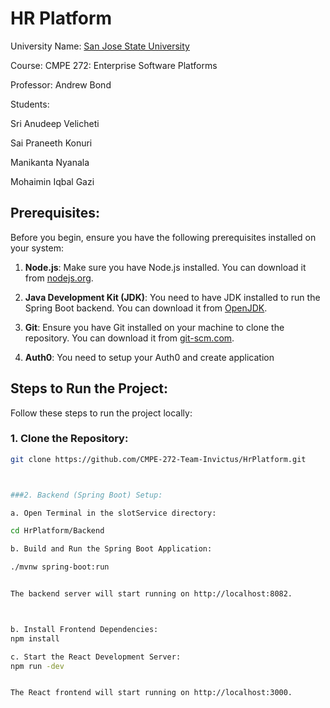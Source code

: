 # HR Platform

University Name: [San Jose State University](http://www.sjsu.edu/)

Course: CMPE 272: Enterprise Software Platforms

Professor: 
Andrew Bond



Students:

 Sri Anudeep Velicheti

 Sai Praneeth Konuri

 Manikanta Nyanala

 Mohaimin Iqbal Gazi
## Prerequisites:

Before you begin, ensure you have the following prerequisites installed on your system:

1. **Node.js**: Make sure you have Node.js installed. You can download it from [nodejs.org](https://nodejs.org/).

2. **Java Development Kit (JDK)**: You need to have JDK installed to run the Spring Boot backend. You can download it from [OpenJDK](https://openjdk.java.net/).

3. **Git**: Ensure you have Git installed on your machine to clone the repository. You can download it from [git-scm.com](https://git-scm.com/).

4. **Auth0**: You need to setup your Auth0 and create application

## Steps to Run the Project:

Follow these steps to run the project locally:

### 1. Clone the Repository:

```bash
git clone https://github.com/CMPE-272-Team-Invictus/HrPlatform.git



###2. Backend (Spring Boot) Setup:

a. Open Terminal in the slotService directory:

cd HrPlatform/Backend

b. Build and Run the Spring Boot Application:

./mvnw spring-boot:run


The backend server will start running on http://localhost:8082.



b. Install Frontend Dependencies:
npm install

c. Start the React Development Server:
npm run -dev


The React frontend will start running on http://localhost:3000.
















